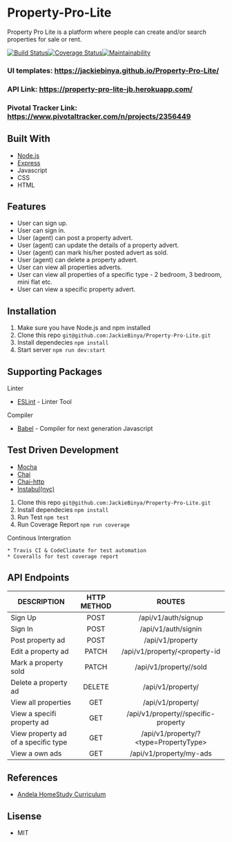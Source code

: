 # Property-Pro-Lite
Property Pro Lite is a platform where people can create and/or search properties for sale or rent. 

[![Build Status](https://travis-ci.org/JackieBinya/Property-Pro-Lite.svg?branch=develop)](https://travis-ci.org/JackieBinya/Property-Pro-Lite)[![Coverage Status](https://coveralls.io/repos/github/JackieBinya/Property-Pro-Lite/badge.svg?branch=develop)](https://coveralls.io/github/JackieBinya/Property-Pro-Lite?branch=develop)[![Maintainability](https://api.codeclimate.com/v1/badges/f98f3f6f68ff073444ab/maintainability)](https://codeclimate.com/github/JackieBinya/Property-Pro-Lite/maintainability)

### UI templates: https://jackiebinya.github.io/Property-Pro-Lite/
### API Link: https://property-pro-lite-jb.herokuapp.com/
### Pivotal Tracker Link: https://www.pivotaltracker.com/n/projects/2356449

## Built With
- [Node.js](https://nodejs.org/en/docs/)
- [Express](https://expressjs.com/)
- Javascript
- CSS
- HTML

## Features
- User can sign up.  
- User can sign in.  
- User (agent) can post a property advert.  
-  User (agent) can update the details of a property advert.  
- User (agent) can mark his/her posted advert as sold.  
- User (agent) can delete a property advert.  
- User can view all properties adverts.  
- User can view all properties of a specific type - 2 bedroom, 3 bedroom, mini flat etc.  
- User can view a specific property advert. 

## Installation
1. Make sure you have Node.js and npm installed
2. Clone this repo
`git@github.com:JackieBinya/Property-Pro-Lite.git`
3. Install dependecies 
`npm install`
4. Start server
`npm run dev:start`

## Supporting Packages
Linter
- [ESLint](https://eslint.org/) - Linter Tool

Compiler
- [Babel](https://babeljs.io/docs/en/) - Compiler for next generation Javascript

## Test Driven Development
- [Mocha](https://mochajs.org/)
- [Chai](https://www.chaijs.com/)
- [Chai-http](https://www.chaijs.com/plugins/chai-http/)
- [Instabul(nyc)](https://istanbul.js.org/)
 
 1.  Clone this repo
`git@github.com:JackieBinya/Property-Pro-Lite.git`
2. Install dependecies 
`npm install`
3. Run Test
`npm test`
4. Run Coverage Report
`npm run coverage`

Continous Intergration
```
* Travis CI & CodeClimate for test automation
* Coveralls for test coverage report
```

## API Endpoints
| DESCRIPTION                      | HTTP METHOD     | ROUTES                   |
| --------------------------------- |:--------------:| :------------------------:|
| Sign Up                       | POST |/api/v1/auth/signup|
| Sign In    | POST      |   /api/v1/auth/signin |
| Post property ad | POST    |    /api/v1/property|
| Edit a property ad | PATCH    |    /api/v1/property/<property-id
| Mark a property sold | PATCH    |    /api/v1/property/<property-id>/sold|
| Delete a property ad | DELETE   |    /api/v1/property/<property-id>|
| View all properties | GET    |    /api/v1/property/|
| View a specifi property ad | GET    |    /api/v1/property/<property-id>/specific-property|
| View property ad of a specific type | GET    |    /api/v1/property/?<type=PropertyType>|
| View a own ads | GET    |    /api/v1/property/my-ads|

## References
- [Andela HomeStudy Curriculum](https://homestudy.andela.com/?utm_campaign=Pre-fellowship%20Call%20for%20Applications&utm_source=hs_email&utm_medium=email&utm_content=68259149&_hsenc=p2ANqtz--wErDpFaSPQg4Z9fWs9YV6uraKM7xcKOTVpSbCxmk5pArnWStcIfmlEKRv_USwRjoMcCs42W4madEkjUvoW2XbvlFicQ&_hsmi=68259149)

## Lisense
- MIT
